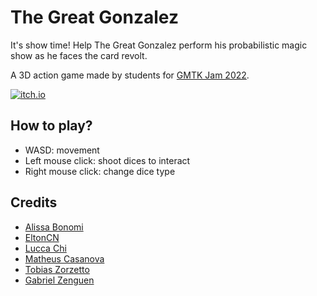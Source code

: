 # The Great Gonzalez

It's show time! Help The Great Gonzalez perform his probabilistic magic show as he faces the card revolt.

A 3D action game made by students for [GMTK Jam 2022](https://itch.io/jam/gmtk-jam-2022).

<!---  [![Github](https://img.shields.io/badge/GitHub-100000?style=for-the-badge&logo=github&logoColor=white)](https://github.com/EltonCN/The-Great-Gonzalez) --->
[![itch.io](https://img.shields.io/badge/Itch.io-FA5C5C?style=for-the-badge&logo=itchdotio&logoColor=white)](https://eltoncn.itch.io/the-great-gonzalez)

## How to play?
- WASD: movement
- Left mouse click: shoot dices to interact
- Right mouse click: change dice type

## Credits
- [Alissa Bonomi](https://github.com/ali-bonomi)
- [EltonCN](https://github.com/EltonCN)
- [Lucca Chi](https://github.com/Lucca-Chi)
- [Matheus Casanova](https://github.com/MatheusDCasanova)
- [Tobias Zorzetto](https://github.com/tobiaszorzetto)
- [Gabriel Zenguen](https://github.com/Zenguen)